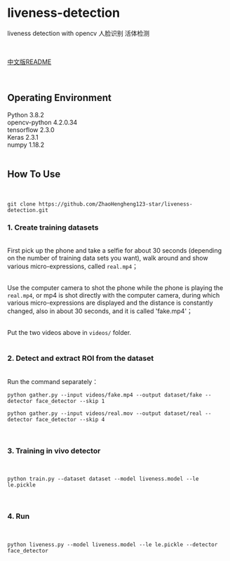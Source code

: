 # liveness-detection

liveness detection with opencv  人脸识别 活体检测

<br>

[中文版README](README_CN.md)

<br>

## Operating Environment

Python 3.8.2 <br>
opencv-python 4.2.0.34 <br>
tensorflow 2.3.0 <br>
Keras 2.3.1 <br>
numpy 1.18.2 <br><br>

## How To Use
<br>

```text
git clone https://github.com/ZhaoHengheng123-star/liveness-detection.git
```

### 1. Create training datasets

<br>First pick up the phone and take a selfie for about 30 seconds (depending on the number of training data sets you want), walk around and show various micro-expressions, called `real.mp4`；<br><br>

Use the computer camera to shot the phone while the phone is playing the `real.mp4`, or mp4 is shot directly with the computer camera, during which various micro-expressions are displayed and the distance is constantly changed, also in about 30 seconds, and it is called 'fake.mp4'；<br><br>

Put the two videos above in `videos/` folder. <br><br>

### 2. Detect and extract ROI from the dataset

<br>Run the command separately：
<br>
```
python gather.py --input videos/fake.mp4 --output dataset/fake --detector face_detector --skip 1
```

```
python gather.py --input videos/real.mov --output dataset/real --detector face_detector --skip 4
```

<br>

### 3. Training in vivo detector

<br>

```
python train.py --dataset dataset --model liveness.model --le le.pickle
```

<br>

### 4. Run

<br>

```
python liveness.py --model liveness.model --le le.pickle --detector face_detector
```

<br><br>